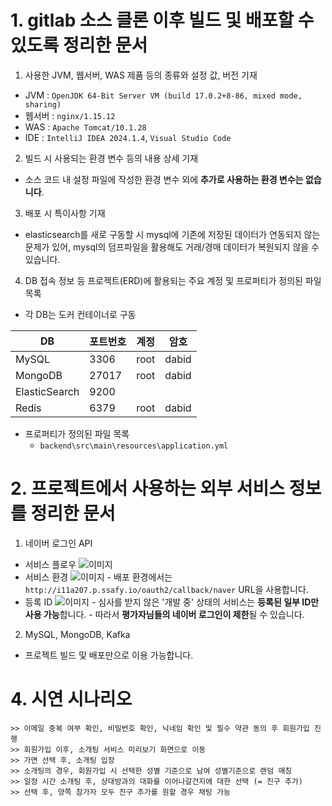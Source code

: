 # 1. gitlab 소스 클론 이후 빌드 및 배포할 수 있도록 정리한 문서

1. 사용한 JVM, 웹서버, WAS 제품 등의 종류와 설정 값, 버전 기재

- JVM : `OpenJDK 64-Bit Server VM (build 17.0.2+8-86, mixed mode, sharing)`
- 웹서버 : `nginx/1.15.12`
- WAS : `Apache Tomcat/10.1.28`
- IDE : `IntelliJ IDEA 2024.1.4`, `Visual Studio Code`

2. 빌드 시 사용되는 환경 변수 등의 내용 상세 기재

- 소스 코드 내 설정 파일에 작성한 환경 변수 외에 **추가로 사용하는 환경 변수는 없습니다**.

3. 배포 시 특이사항 기재

- elasticsearch를 새로 구동할 시 mysql에 기존에 저장된 데이터가 연동되지 않는 문제가 있어,
  mysql의 덤프파일을 활용해도 거래/경매 데이터가 복원되지 않을 수 있습니다.

4. DB 접속 정보 등 프로젝트(ERD)에 활용되는 주요 계정 및 프로퍼티가 정의된 파일 목록

- 각 DB는 도커 컨테이너로 구동

| DB            | 포트번호 | 계정 | 암호  |
| ------------- | -------- | ---- | ----- |
| MySQL         | 3306     | root | dabid |
| MongoDB       | 27017    | root | dabid |
| ElasticSearch | 9200     |      |       |
| Redis         | 6379     | root | dabid |

- 프로퍼티가 정의된 파일 목록
  - `backend\src\main\resources\application.yml`

# 2. 프로젝트에서 사용하는 외부 서비스 정보를 정리한 문서

1. 네이버 로그인 API

- 서비스 플로우
  ![이미지](./네이버%20로그인%20플로우.png)
- 서비스 환경
  ![이미지](./네이버%20로그인%20API%20서비스%20환경.png) - 배포 환경에서는 `http://i11a207.p.ssafy.io/oauth2/callback/naver` URL을 사용합니다.
- 등록 ID
  ![이미지](./사용%20가능%20ID%20목록.png) - 심사를 받지 않은 '개발 중' 상태의 서비스는 **등록된 일부 ID만 사용 가능**합니다. - 따라서 **평가자님들의 네이버 로그인이 제한**될 수 있습니다.

2. MySQL, MongoDB, Kafka

- 프로젝트 빌드 및 배포만으로 이용 가능합니다.

# 4. 시연 시나리오

    >> 이메일 중복 여부 확인, 비밀번호 확인, 닉네임 확인 및 필수 약관 동의 후 회원가입 진행
    >> 회원가입 이후, 소개팅 서비스 미리보기 화면으로 이동
    >> 가면 선택 후, 소개팅 입장
    >> 소개팅의 경우, 회원가입 시 선택한 성별 기준으로 남여 성별기준으로 랜덤 매칭
    >> 일정 시간 소개팅 후, 상대방과의 대화를 이어나갈건지에 대한 선택 (= 친구 추가)
    >> 선택 후, 양쪽 참가자 모두 친구 추가를 원할 경우 채팅 가능
